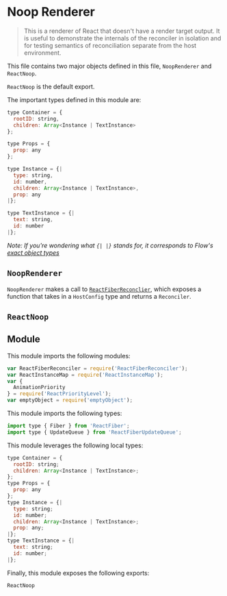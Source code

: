# Noop Renderer

> This is a renderer of React that doesn't have a render target output. It is useful to demonstrate the internals of the reconciler in isolation and for testing semantics of reconciliation separate from the host environment.

This file contains two major objects defined in this file, `NoopRenderer` and `ReactNoop`.

`ReactNoop` is the default export.

The important types defined in this module are:

```js
type Container = {
  rootID: string,
  children: Array<Instance | TextInstance>
};
```

```js
type Props = {
  prop: any
};
```

```js
type Instance = {|
  type: string,
  id: number,
  children: Array<Instance | TextInstance>,
  prop: any
|};
```

```js
type TextInstance = {|
  text: string,
  id: number
|};
```

_Note: If you're wondering what `{| |}` stands for, it corresponds to Flow's [exact object types](https://github.com/facebook/flow/releases/tag/v0.32.0)_

## `NoopRenderer`

`NoopRenderer` makes a call to [`ReactFiberReconclier`](https://github.com/joshblack/notes/blob/master/front-end/frameworks/react/renderers/shared/fiber/ReactFiberReconciler.md), which exposes a function that takes in a `HostConfig` type and returns a `Reconciler`.

## `ReactNoop`

## Module

This module imports the following modules:

```js
var ReactFiberReconciler = require('ReactFiberReconciler');
var ReactInstanceMap = require('ReactInstanceMap');
var {
  AnimationPriority
} = require('ReactPriorityLevel');
var emptyObject = require('emptyObject');
```

This module imports the following types:

```js
import type { Fiber } from 'ReactFiber';
import type { UpdateQueue } from 'ReactFiberUpdateQueue';
```

This module leverages the following local types:

```js
type Container = {
  rootID: string;
  children: Array<Instance | TextInstance>;
};
type Props = {
  prop: any
};
type Instance = {|
  type: string;
  id: number;
  children: Array<Instance | TextInstance>;
  prop: any;
|};
type TextInstance = {|
  text: string;
  id: number;
|};
```

Finally, this module exposes the following exports:

```js
ReactNoop
```
